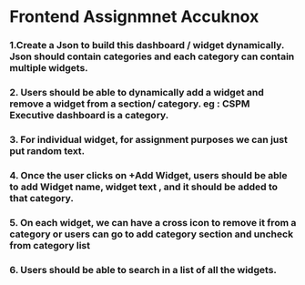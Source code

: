 # Frontend Assignmnet Accuknox

### 1.Create a Json to build this dashboard / widget dynamically. Json should contain categories and each category can contain multiple widgets.
### 2. Users should be able to dynamically add a widget and remove a widget from a section/ category. eg : CSPM Executive dashboard is a category.
### 3. For individual widget, for assignment purposes we can just put random text.
### 4. Once the user clicks on +Add Widget, users should be able to add Widget name, widget text , and it should be added to that category.
### 5. On each widget, we can have a cross icon to remove it from a category or users can go to add category section and uncheck from category list
### 6. Users should be able to search in a list of all the widgets.
